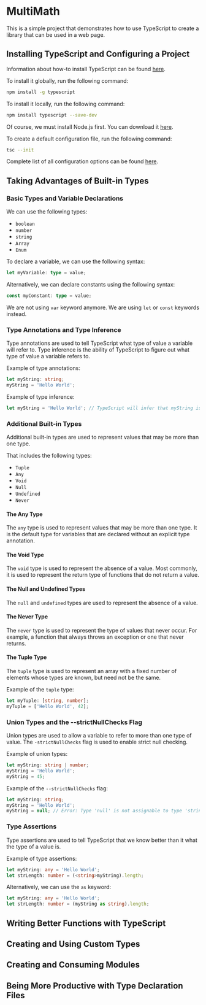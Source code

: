 # MultiMath

This is a simple project that demonstrates how to use TypeScript to create a library that can be used in a web page.

## Installing TypeScript and Configuring a Project

Information about how-to install TypeScript can be found [here](https://www.typescriptlang.org/download).

To install it globally, run the following command:

```bash
npm install -g typescript
```

To install it locally, run the following command:

```bash
npm install typescript --save-dev
```

Of course, we must install Node.js first. You can download it [here](https://nodejs.org/en/download/).

To create a default configuration file, run the following command:

```bash
tsc --init
```

Complete list of all configuration options can be found [here](https://www.typescriptlang.org/docs/handbook/compiler-options.html).

## Taking Advantages of Built-in Types

### Basic Types and Variable Declarations

We can use the following types:

- `boolean`
- `number`
- `string`
- `Array`
- `Enum`

To declare a variable, we can use the following syntax:

```typescript
let myVariable: type = value;
```

Alternatively, we can declare constants using the following syntax:

```typescript
const myConstant: type = value;
```

We are not using `var` keyword anymore. We are using `let` or `const` keywords instead.

### Type Annotations and Type Inference

Type annotations are used to tell TypeScript what type of value a variable will refer to. Type inference is the ability of TypeScript to figure out what type of value a variable refers to.

Example of type annotations:

```typescript
let myString: string;
myString = 'Hello World';
```

Example of type inference:

```typescript
let myString = 'Hello World'; // TypeScript will infer that myString is a string
```

### Additional Built-in Types

Additional built-in types are used to represent values that may be more than one type.

That includes the following types:

- `Tuple`
- `Any`
- `Void`
- `Null`
- `Undefined`
- `Never`

#### The Any Type

The `any` type is used to represent values that may be more than one type. It is the default type for variables that are declared without an explicit type annotation.

#### The Void Type

The `void` type is used to represent the absence of a value. Most commonly, it is used to represent the return type of functions that do not return a value.

#### The Null and Undefined Types

The `null` and `undefined` types are used to represent the absence of a value.

#### The Never Type

The `never` type is used to represent the type of values that never occur. For example, a function that always throws an exception or one that never returns.

#### The Tuple Type

The `tuple` type is used to represent an array with a fixed number of elements whose types are known, but need not be the same.

Example of the `tuple` type:

```typescript
let myTuple: [string, number];
myTuple = ['Hello World', 42];
```

### Union Types and the --strictNullChecks Flag

Union types are used to allow a variable to refer to more than one type of value. The `-strictNullChecks` flag is used to enable strict null checking.

Example of union types:

```typescript
let myString: string | number;
myString = 'Hello World';
myString = 45;
```

Example of the `--strictNullChecks` flag:

```typescript
let myString: string;
myString = 'Hello World';
myString = null; // Error: Type 'null' is not assignable to type 'string'
```

### Type Assertions

Type assertions are used to tell TypeScript that we know better than it what the type of a value is.

Example of type assertions:

```typescript
let myString: any = 'Hello World';
let strLength: number = (<string>myString).length;
```

Alternatively, we can use the `as` keyword:

```typescript
let myString: any = 'Hello World';
let strLength: number = (myString as string).length;
```

## Writing Better Functions with TypeScript

## Creating and Using Custom Types

## Creating and Consuming Modules

## Being More Productive with Type Declaration Files
